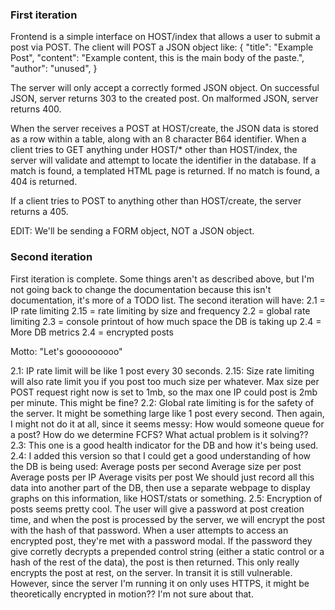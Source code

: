 
### First iteration
Frontend is a simple interface on HOST/index that allows a user to submit a post via POST.
The client will POST a JSON object like:
{
    "title": "Example Post",
    "content": "Example content, this is the main body of the paste.",
    "author": "unused",
}

The server will only accept a correctly formed JSON object.
On successful JSON, server returns 303 to the created post.
On malformed JSON, server returns 400.

When the server receives a POST at HOST/create, the JSON data is stored as a row within a table, along with an 8 character B64 identifier.
When a client tries to GET anything under HOST/* other than HOST/index, the server will validate and attempt to locate the identifier in the database.
If a match is found, a templated HTML page is returned. If no match is found, a 404 is returned.

If a client tries to POST to anything other than HOST/create, the server returns a 405.

EDIT: We'll be sending a FORM object, NOT a JSON object.

### Second iteration

First iteration is complete. Some things aren't as described above, but I'm not going back to change the documentation because this isn't documentation, it's more of a TODO list.
The second iteration will have:
2.1 = IP rate limiting
2.15 = rate limiting by size and frequency 
2.2 = global rate limiting
2.3 = console printout of how much space the DB is taking up
2.4 = More DB metrics
2.4 = encrypted posts

Motto: "Let's gooooooooo"

2.1: IP rate limit will be like 1 post every 30 seconds.
2.15: Size rate limiting will also rate limit you if you post too much size per whatever. Max size per POST request right now is set to 1mb, so the max one IP could post is 2mb per minute. This might be fine?
2.2: Global rate limiting is for the safety of the server. It might be something large like 1 post every second. Then again, I might not do it at all, since it seems messy: How would someone queue for a post? How do we determine FCFS? What actual problem is it solving??
2.3: This one is a good health indicator for the DB and how it's being used.
2.4: I added this version so that I could get a good understanding of how the DB is being used:
        Average posts per second
        Average size per post
        Average posts per IP
        Average visits per post
    We should just record all this data into another part of the DB, then use a separate webpage to display graphs on this information, like HOST/stats or something.
2.5: Encryption of posts seems pretty cool. The user will give a password at post creation time, and when the post is processed by the server, we will encrypt the post with the hash of that password. When a user attempts to access an encrypted post, they're met with a password modal. If the password they give corretly decrypts a prepended control string (either a static control or a hash of the rest of the data), the post is then returned.
    This only really encrypts the post at rest, on the server. In transit it is still vulnerable. However, since the server I'm running it on only uses HTTPS, it might be theoretically encrypted in motion?? I'm not sure about that.






